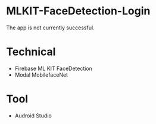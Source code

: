 # MLKIT-FaceDetection-Login

The app is not currently successful.

# Technical 
- Firebase ML KIT FaceDetection
- Modal MobilefaceNet

# Tool
- Audroid Studio
